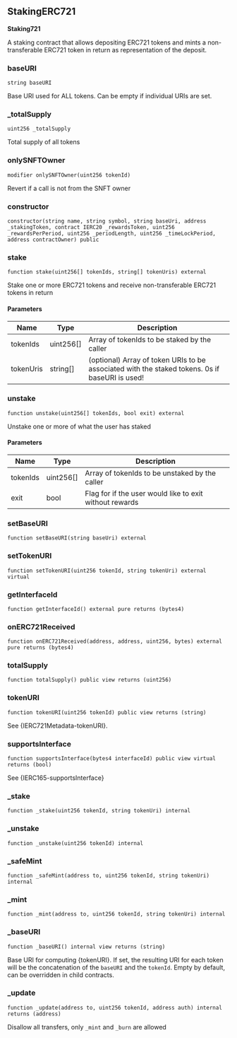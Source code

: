 ## StakingERC721

**Staking721**

A staking contract that allows depositing ERC721 tokens and mints a
non-transferable ERC721 token in return as representation of the deposit.

### baseURI

```solidity
string baseURI
```

Base URI used for ALL tokens. Can be empty if individual URIs are set.

### _totalSupply

```solidity
uint256 _totalSupply
```

Total supply of all tokens

### onlySNFTOwner

```solidity
modifier onlySNFTOwner(uint256 tokenId)
```

Revert if a call is not from the SNFT owner

### constructor

```solidity
constructor(string name, string symbol, string baseUri, address _stakingToken, contract IERC20 _rewardsToken, uint256 _rewardsPerPeriod, uint256 _periodLength, uint256 _timeLockPeriod, address contractOwner) public
```

### stake

```solidity
function stake(uint256[] tokenIds, string[] tokenUris) external
```

Stake one or more ERC721 tokens and receive non-transferable ERC721 tokens in return

#### Parameters

| Name | Type | Description |
| ---- | ---- | ----------- |
| tokenIds | uint256[] | Array of tokenIds to be staked by the caller |
| tokenUris | string[] | (optional) Array of token URIs to be associated with the staked tokens. 0s if baseURI is used! |

### unstake

```solidity
function unstake(uint256[] tokenIds, bool exit) external
```

Unstake one or more of what the user has staked

#### Parameters

| Name | Type | Description |
| ---- | ---- | ----------- |
| tokenIds | uint256[] | Array of tokenIds to be unstaked by the caller |
| exit | bool | Flag for if the user would like to exit without rewards |

### setBaseURI

```solidity
function setBaseURI(string baseUri) external
```

### setTokenURI

```solidity
function setTokenURI(uint256 tokenId, string tokenUri) external virtual
```

### getInterfaceId

```solidity
function getInterfaceId() external pure returns (bytes4)
```

### onERC721Received

```solidity
function onERC721Received(address, address, uint256, bytes) external pure returns (bytes4)
```

### totalSupply

```solidity
function totalSupply() public view returns (uint256)
```

### tokenURI

```solidity
function tokenURI(uint256 tokenId) public view returns (string)
```

See {IERC721Metadata-tokenURI}.

### supportsInterface

```solidity
function supportsInterface(bytes4 interfaceId) public view virtual returns (bool)
```

See {IERC165-supportsInterface}

### _stake

```solidity
function _stake(uint256 tokenId, string tokenUri) internal
```

### _unstake

```solidity
function _unstake(uint256 tokenId) internal
```

### _safeMint

```solidity
function _safeMint(address to, uint256 tokenId, string tokenUri) internal
```

### _mint

```solidity
function _mint(address to, uint256 tokenId, string tokenUri) internal
```

### _baseURI

```solidity
function _baseURI() internal view returns (string)
```

Base URI for computing {tokenURI}. If set, the resulting URI for each
token will be the concatenation of the `baseURI` and the `tokenId`. Empty
by default, can be overridden in child contracts.

### _update

```solidity
function _update(address to, uint256 tokenId, address auth) internal returns (address)
```

Disallow all transfers, only `_mint` and `_burn` are allowed

